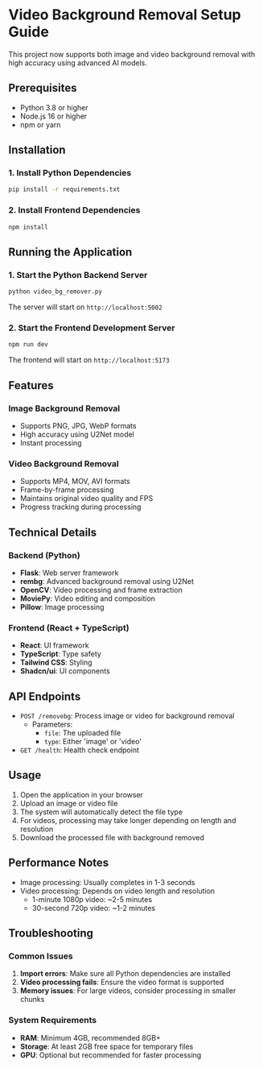 # Video Background Removal Setup Guide

This project now supports both image and video background removal with high accuracy using advanced AI models.

## Prerequisites

- Python 3.8 or higher
- Node.js 16 or higher
- npm or yarn

## Installation

### 1. Install Python Dependencies

```bash
pip install -r requirements.txt
```

### 2. Install Frontend Dependencies

```bash
npm install
```

## Running the Application

### 1. Start the Python Backend Server

```bash
python video_bg_remover.py
```

The server will start on `http://localhost:5002`

### 2. Start the Frontend Development Server

```bash
npm run dev
```

The frontend will start on `http://localhost:5173`

## Features

### Image Background Removal
- Supports PNG, JPG, WebP formats
- High accuracy using U2Net model
- Instant processing

### Video Background Removal
- Supports MP4, MOV, AVI formats
- Frame-by-frame processing
- Maintains original video quality and FPS
- Progress tracking during processing

## Technical Details

### Backend (Python)
- **Flask**: Web server framework
- **rembg**: Advanced background removal using U2Net
- **OpenCV**: Video processing and frame extraction
- **MoviePy**: Video editing and composition
- **Pillow**: Image processing

### Frontend (React + TypeScript)
- **React**: UI framework
- **TypeScript**: Type safety
- **Tailwind CSS**: Styling
- **Shadcn/ui**: UI components

## API Endpoints

- `POST /removebg`: Process image or video for background removal
  - Parameters:
    - `file`: The uploaded file
    - `type`: Either 'image' or 'video'
- `GET /health`: Health check endpoint

## Usage

1. Open the application in your browser
2. Upload an image or video file
3. The system will automatically detect the file type
4. For videos, processing may take longer depending on length and resolution
5. Download the processed file with background removed

## Performance Notes

- Image processing: Usually completes in 1-3 seconds
- Video processing: Depends on video length and resolution
  - 1-minute 1080p video: ~2-5 minutes
  - 30-second 720p video: ~1-2 minutes

## Troubleshooting

### Common Issues

1. **Import errors**: Make sure all Python dependencies are installed
2. **Video processing fails**: Ensure the video format is supported
3. **Memory issues**: For large videos, consider processing in smaller chunks

### System Requirements

- **RAM**: Minimum 4GB, recommended 8GB+
- **Storage**: At least 2GB free space for temporary files
- **GPU**: Optional but recommended for faster processing 
